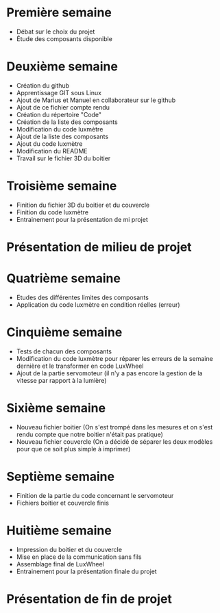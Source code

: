 # Première semaine

- Débat sur le choix du projet
- Étude des composants disponible

# Deuxième semaine

- Création du github
- Apprentissage GIT sous Linux
- Ajout de Marius et Manuel en collaborateur sur le github
- Ajout de ce fichier compte rendu
- Création du répertoire "Code"
- Création de la liste des composants
- Modification du code luxmètre
- Ajout de la liste des composants
- Ajout du code luxmètre
- Modification du README
- Travail sur le fichier 3D du boitier

# Troisième semaine

- Finition du fichier 3D du boitier et du couvercle
- Finition du code luxmètre
- Entrainement pour la présentation de mi projet

# Présentation de milieu de projet

# Quatrième semaine 

- Etudes des différentes limites des composants
- Application du code luxmètre en condition réelles (erreur)

# Cinquième semaine

- Tests de chacun des composants
- Modification du code luxmètre pour réparer les erreurs de la semaine dernière et le transformer en code LuxWheel
- Ajout de la partie servomoteur (il n'y a pas encore la gestion de la vitesse par rapport à la lumière)

# Sixième semaine

- Nouveau fichier boitier (On s'est trompé dans les mesures et on s'est rendu compte que notre boitier n'était pas pratique)
- Nouveau fichier couvercle (On a décidé de séparer les deux modèles pour que ce soit plus simple à imprimer)

# Septième semaine

- Finition de la partie du code concernant le servomoteur
- Fichiers boitier et couvercle finis

# Huitième semaine

- Impression du boitier et du couvercle
- Mise en place de la communication sans fils
- Assemblage final de LuxWheel
- Entrainement pour la présentation finale du projet

# Présentation de fin de projet
